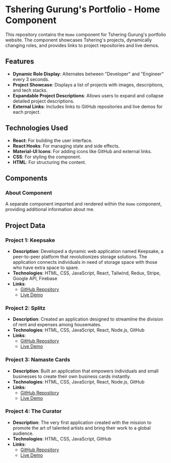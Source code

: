 # Tshering Gurung's Portfolio - Home Component

This repository contains the `Home` component for Tshering Gurung's portfolio website. The component showcases Tshering's projects, dynamically changing roles, and provides links to project repositories and live demos.

## Features

- **Dynamic Role Display**: Alternates between "Developer" and "Engineer" every 3 seconds.
- **Project Showcase**: Displays a list of projects with images, descriptions, and tech stacks.
- **Expandable Project Descriptions**: Allows users to expand and collapse detailed project descriptions.
- **External Links**: Includes links to GitHub repositories and live demos for each project.

## Technologies Used

- **React**: For building the user interface.
- **React Hooks**: For managing state and side effects.
- **Material-UI Icons**: For adding icons like GitHub and external links.
- **CSS**: For styling the component.
- **HTML**: For structuring the content.

## Components

### About Component

A separate component imported and rendered within the `Home` component, providing additional information about me.

## Project Data

### Project 1: Keepsake

- **Description**: Developed a dynamic web application named Keepsake, a peer-to-peer platform that revolutionizes storage solutions. The application connects individuals in need of storage space with those who have extra space to spare.
- **Technologies**: HTML, CSS, JavaScript, React, Tailwind, Redux, Stripe, Google API, Firebase
- **Links**: 
  - [GitHub Repository](https://github.com/teegrg/keepsake-backend)
  - [Live Demo](https://keepssake.netlify.app/)

### Project 2: Splitz

- **Description**: Created an application designed to streamline the division of rent and expenses among housemates.
- **Technologies**: HTML, CSS, JavaScript, React, Node.js, GitHub
- **Links**: 
  - [GitHub Repository](https://github.com/teegrg/splitz)
  - [Live Demo](https://splitzer.netlify.app/)

### Project 3: Namaste Cards

- **Description**: Built an application that empowers individuals and small businesses to create their own business cards instantly.
- **Technologies**: HTML, CSS, JavaScript, React, Node.js, GitHub
- **Links**: 
  - [GitHub Repository](https://github.com/teegrg/namastecards)
  - [Live Demo](https://namastecards.onrender.com/)

### Project 4: The Curator

- **Description**: The very first application created with the mission to promote the art of talented artists and bring their work to a global audience.
- **Technologies**: HTML, CSS, JavaScript, GitHub
- **Links**: 
  - [GitHub Repository](https://github.com/teegrg/tsheringgurung)
  - [Live Demo](https://github.com/teegrg/portfolioProject)


